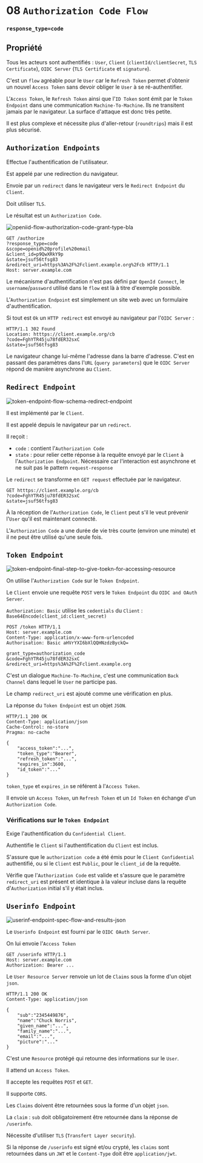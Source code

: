 # 08 `Authorization Code Flow`

 ### `response_type=code`



## Propriété

Tous les acteurs sont authentifiés : `User`, `Client` (`clientId/clientSecret`, `TLS Certificate`), `OIDC Server` (`TLS Certificate` et `signature`).

C'est un `flow` agréable pour le `User` car le `Refresh Token` permet d'obtenir un nouvel `Access Token` sans devoir obliger le `User` à se ré-authentifier.

L'`Access Token`, le `Refresh Token` ainsi que l'`ID Token` sont émit par le `Token Endpoint` dans une communication `Machine-To-Machine`. Ils ne transitent jamais par le navigateur. La surface d'attaque est donc très petite.

Il est plus complexe et nécessite plus d'aller-retour (`roundtrips`) mais il est plus sécurisé.



## `Authorization Endpoints`

Effectue l'authentification de l'utilisateur.

Est appelé par une redirection du navigateur.

Envoie par un `redirect` dans le navigateur vers le `Redirect Endpoint` du `Client`.

Doit utiliser `TLS`.

Le résultat est un `Authorization Code`.

<img src="assets/openiid-flow-authorization-code-grant-type-bla.png" alt="openiid-flow-authorization-code-grant-type-bla" />

```http
GET /authorize
?response_type=code
&scope=openid%20profile%20email
&client_id=p9QwXRkY9p
&state=jsuf56tfsg83
&redirect_uri=https%3A%2F%2Fclient.example.org%2Fcb HTTP/1.1
Host: server.example.com
```

Le mécanisme d'authentification n'est pas défini par `OpenId Connect`, le `username`/`password` utilisé dans le `flow` est là à titre d'exemple possible.

L'`Authorization Endpoint` est simplement un site web avec un formulaire d'authentification.

Si tout est `Ok` un `HTTP redirect` est envoyé au navigateur par l'`OIDC Server` :

```http 
HTTP/1.1 302 Found
Location: htttps://client.example.org/cb
?code=FghYTR45ju78fdER32sxC
&state=jsuf56tfsg83
```

Le navigateur change lui-même l'adresse dans la barre d'adresse. C'est en passant des paramètres dans l'`URL` (`query parameters`) que le `OIDC Server` répond de manière asynchrone au `Client`.



## `Redirect Endpoint`

<img src="assets/token-endpoint-flow-schema-redirect-endpoint.png" alt="token-endpoint-flow-schema-redirect-endpoint" />

Il est implémenté par le `Client`.

Il est appelé depuis le navigateur par un `redirect`.

Il reçoit :

- `code` : contient l'`Authorization Code`
- `state` : pour relier cette réponse à la requête envoyé par le `Client` à l'`Authorization Endpoint`. Nécessaire car l'interaction est asynchrone et ne suit pas le pattern `request-response`

Le `redirect` se transforme en `GET request` effectuée par le navigateur.

```http
GET htttps://client.example.org/cb
?code=FghYTR45ju78fdER32sxC
&state=jsuf56tfsg83
```

À la réception de l'`Authorization Code`, le `Client` peut s'il le veut prévenir l'`User` qu'il est maintenant connecté.

L'`Authorization Code` a une durée de vie très courte (environ une minute) et il ne peut être utilisé qu'une seule fois.



## `Token Endpoint`

<img src="assets/token-endpoint-final-step-to-give-toekn-for-accessing-resource.png" alt="token-endpoint-final-step-to-give-toekn-for-accessing-resource" />

On utilise l'`Authorization Code` sur le `Token Endpoint`.

Le `Client` envoie une requête `POST` vers le `Token Endpoint` du `OIDC and OAuth Server`.

`Authorization: Basic` utilise les `cedentials` du `Client` : `Base64Encode(client_id:client_secret)`

```http
POST /token HTTP/1.1
Host: server.example.com
Content-Type: application/x-www-form-urlencoded
Authorisation: Basic aHVrYXI6bXlQQHNzdzByckQ=

grant_type=authorization_code
&code=FghYTR45ju78fdER32sxC
&redirect_uri=https%3A%2F%2Fclient.example.org
```

C'est un dialogue `Machine-To-Machine`, c'est une communication `Back Channel` dans lequel le `User` ne participe pas.

Le champ `redirect_uri` est ajouté comme une vérification en plus.

La réponse du `Token Endpoint` est un objet `JSON`.

```http
HTTP/1.1 200 OK
Content-Type: application/json
Cache-Control: no-store
Pragma: no-cache

{
	"access_token":"...",
	"token_type":"Bearer",
	"refresh_token":"...",
	"expires_in":3600,
	"id_token":"..."
}
```

`token_type` et `expires_in` se référent à l'`Access Token`.

Il envoie un `Access Token`, un `Refresh Token` et un `Id Token` en échange d'un `Authorization Code`.



### Vérifications sur le `Token Endpoint`

Exige l'authentification du `Confidential Client`.

Authentifie le `Client` si l'authentification du `Client` est inclus.

S'assure que le `authorization code` a été émis pour le `Client Confidential` authentifié, ou si le `Client` est `Public`, pour le `client_id` de la requête.

Vérifie que l'`Authorization Code` est valide et s'assure que le paramètre `redirect_uri` est présent et identique à la valeur incluse dans la requête d'`Authorization` initial s'il y était inclus.



## `Userinfo Endpoint`

<img src="assets/userinf-endpoint-spec-flow-and-results-json.png" alt="userinf-endpoint-spec-flow-and-results-json" />

Le `Userinfo Endpoint` est fourni par le `OIDC OAuth Server`.

On lui envoie l'`Access Token`

```http
GET /userinfo HTTP/1.1
Host: server.example.com
Authorization: Bearer ...
```

Le `User Resource Server` renvoie un lot de `Claims` sous la forme d'un objet `json`.

```http
HTTP/1.1 200 OK
Content-Type: application/json

{
    "sub":"2345449876",
    "name":"Chuck Norris",
    "given_name":"...",
    "family_name":"...",
    "email":"...",
    "picture":"..."
}
```

C'est une `Resource` protégé qui retourne des informations sur le `User`.

Il attend un `Access Token`.

Il accepte les requêtes `POST` et `GET`.

Il supporte `CORS`.

Les `Claims` doivent être retournées sous la forme d'un objet `json`.

La `claim` : `sub` doit obligatoirement être retournée dans la réponse de `/userinfo`.

Nécessite d'utiliser `TLS` (`Transfert Layer security`).

Si la réponse de `/userinfo` est signé et/ou crypté, les `claims` sont retournées dans un `JWT` et le `Content-Type` doit être `application/jwt`.

